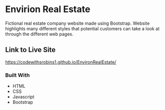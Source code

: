 # Envirion Real Estate

Fictional real estate company website made using Bootstrap. Website highlights many different styles that potential customers can take a look at through the different web pages.

## Link to Live Site

https://codewithsrobins1.github.io/EnvironRealEstate/

### Built With

* HTML
* CSS
* Javascript
* Bootstrap
